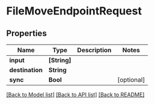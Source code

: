 # FileMoveEndpointRequest

## Properties

Name | Type | Description | Notes
------------ | ------------- | ------------- | -------------
**input** | **[String]** |  | 
**destination** | **String** |  | 
**sync** | **Bool** |  | [optional] 

[[Back to Model list]](../#documentation-for-models) [[Back to API list]](../#documentation-for-api-endpoints) [[Back to README]](../)


